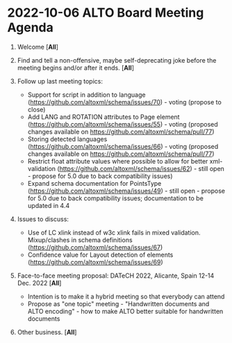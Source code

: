 # 2022-10-06 ALTO Board Meeting Agenda
1. Welcome [**All**]
2. Find and tell a non-offensive, maybe self-deprecating joke before the meeting begins and/or after it ends. [**All**]
3. Follow up last meeting topics:
    
    * Support for script in addition to language (https://github.com/altoxml/schema/issues/70) - voting (propose to close)
	* Add LANG and ROTATION attributes to Page element (https://github.com/altoxml/schema/issues/55) - voting (proposed changes available on https://github.com/altoxml/schema/pull/77)
	* Storing detected languages (https://github.com/altoxml/schema/issues/66) - voting (proposed changes available on https://github.com/altoxml/schema/pull/77)
	* Restrict float attribute values where possible to allow for better xml-validation (https://github.com/altoxml/schema/issues/62) - still open - propose for 5.0 due to back compatibility issues)
	* Expand schema documentation for PointsType (https://github.com/altoxml/schema/issues/49) - still open - propose for 5.0 due to back compatibility issues; documentation to be updated in 4.4

4. Issues to discuss:
		
    * Use of LC xlink instead of w3c xlink fails in mixed validation. Mixup/clashes in schema definitions (https://github.com/altoxml/schema/issues/67)
	* Confidence value for Layout detection of elements (https://github.com/altoxml/schema/issues/69)
	
5. Face-to-face meeting proposal: DATeCH 2022, Alicante, Spain 12-14 Dec. 2022 [**All**]

	* Intention is to make it a hybrid meeting so that everybody can attend
	* Propose as "one topic" meeting - "Handwritten documents and ALTO encoding" - how to make ALTO better suitable for handwritten documents 

6. Other business. [**All**]
